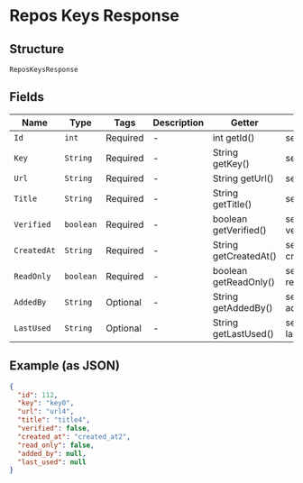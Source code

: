 
# Repos Keys Response

## Structure

`ReposKeysResponse`

## Fields

| Name | Type | Tags | Description | Getter | Setter |
|  --- | --- | --- | --- | --- | --- |
| `Id` | `int` | Required | - | int getId() | setId(int id) |
| `Key` | `String` | Required | - | String getKey() | setKey(String key) |
| `Url` | `String` | Required | - | String getUrl() | setUrl(String url) |
| `Title` | `String` | Required | - | String getTitle() | setTitle(String title) |
| `Verified` | `boolean` | Required | - | boolean getVerified() | setVerified(boolean verified) |
| `CreatedAt` | `String` | Required | - | String getCreatedAt() | setCreatedAt(String createdAt) |
| `ReadOnly` | `boolean` | Required | - | boolean getReadOnly() | setReadOnly(boolean readOnly) |
| `AddedBy` | `String` | Optional | - | String getAddedBy() | setAddedBy(String addedBy) |
| `LastUsed` | `String` | Optional | - | String getLastUsed() | setLastUsed(String lastUsed) |

## Example (as JSON)

```json
{
  "id": 112,
  "key": "key0",
  "url": "url4",
  "title": "title4",
  "verified": false,
  "created_at": "created_at2",
  "read_only": false,
  "added_by": null,
  "last_used": null
}
```

